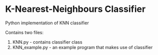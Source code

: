 # K-Nearest-Neighbours Classifier

Python implementation of KNN classifier

Contains two files:
1. KNN.py - contains classifier class
2. KNN_example.py - an example program that makes use of classifier
